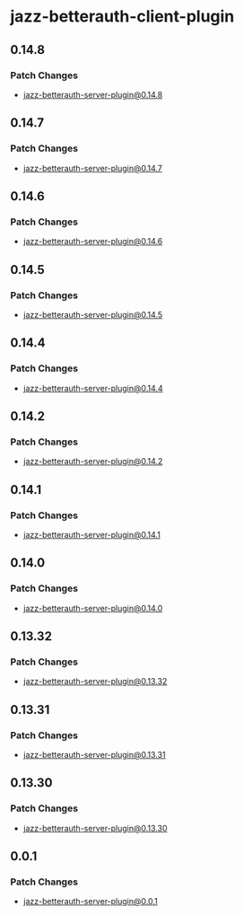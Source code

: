 # jazz-betterauth-client-plugin

## 0.14.8

### Patch Changes

- jazz-betterauth-server-plugin@0.14.8

## 0.14.7

### Patch Changes

- jazz-betterauth-server-plugin@0.14.7

## 0.14.6

### Patch Changes

- jazz-betterauth-server-plugin@0.14.6

## 0.14.5

### Patch Changes

- jazz-betterauth-server-plugin@0.14.5

## 0.14.4

### Patch Changes

- jazz-betterauth-server-plugin@0.14.4

## 0.14.2

### Patch Changes

- jazz-betterauth-server-plugin@0.14.2

## 0.14.1

### Patch Changes

- jazz-betterauth-server-plugin@0.14.1

## 0.14.0

### Patch Changes

- jazz-betterauth-server-plugin@0.14.0

## 0.13.32

### Patch Changes

- jazz-betterauth-server-plugin@0.13.32

## 0.13.31

### Patch Changes

- jazz-betterauth-server-plugin@0.13.31

## 0.13.30

### Patch Changes

- jazz-betterauth-server-plugin@0.13.30

## 0.0.1

### Patch Changes

- jazz-betterauth-server-plugin@0.0.1
